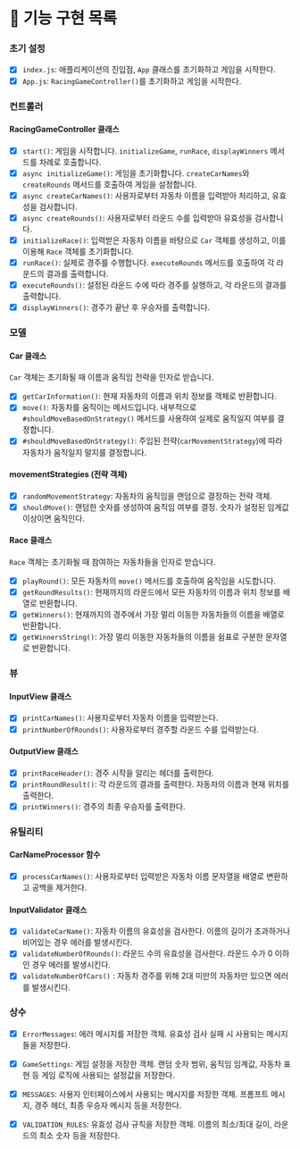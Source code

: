# 🚀 기능 구현 목록

### 초기 설정

- [x] `index.js`: 애플리케이션의 진입점, `App` 클래스를 초기화하고 게임을 시작한다.
- [x] `App.js`: `RacingGameController()`를 초기화하고 게임을 시작한다.

### 컨트롤러

#### RacingGameController 클래스

- [x] `start()`: 게임을 시작합니다. `initializeGame`, `runRace`, `displayWinners` 메서드를 차례로 호출합니다.
- [x] `async initializeGame()`: 게임을 초기화합니다. `createCarNames`와 `createRounds` 메서드를 호출하여 게임을 설정합니다.
- [x] `async createCarNames()`: 사용자로부터 자동차 이름을 입력받아 처리하고, 유효성을 검사합니다.
- [x] `async createRounds()`: 사용자로부터 라운드 수를 입력받아 유효성을 검사합니다.
- [x] `initializeRace()`: 입력받은 자동차 이름을 바탕으로 `Car` 객체를 생성하고, 이를 이용해 `Race` 객체를 초기화합니다.
- [x] `runRace()`: 실제로 경주를 수행합니다. `executeRounds` 메서드를 호출하여 각 라운드의 결과를 출력합니다.
- [x] `executeRounds()`: 설정된 라운드 수에 따라 경주를 실행하고, 각 라운드의 결과를 출력합니다.
- [x] `displayWinners()`: 경주가 끝난 후 우승자를 출력합니다.

### 모델

#### Car 클래스

`Car` 객체는 초기화될 때 이름과 움직임 전략을 인자로 받습니다.

- [x] `getCarInformation()`: 현재 자동차의 이름과 위치 정보를 객체로 반환합니다.
- [x] `move()`: 자동차를 움직이는 메서드입니다. 내부적으로 `#shouldMoveBasedOnStrategy()` 메서드를 사용하여 실제로 움직일지 여부를 결정합니다.
- [x] `#shouldMoveBasedOnStrategy()`: 주입된 전략(`carMovementStrategy`)에 따라 자동차가 움직일지 말지를 결정합니다.

#### movementStrategies (전략 객체)

- [x] `randomMovementStrategy`: 자동차의 움직임을 랜덤으로 결정하는 전략 객체.
- [x] `shouldMove()`: 랜덤한 숫자를 생성하여 움직임 여부를 결정. 숫자가 설정된 임계값 이상이면 움직인다.

#### Race 클래스

`Race` 객체는 초기화될 때 참여하는 자동차들을 인자로 받습니다.

- [x] `playRound()`: 모든 자동차의 `move()` 메서드를 호출하여 움직임을 시도합니다.
- [x] `getRoundResults()`: 현재까지의 라운드에서 모든 자동차의 이름과 위치 정보를 배열로 반환합니다.
- [x] `getWinners()`: 현재까지의 경주에서 가장 멀리 이동한 자동차들의 이름을 배열로 반환합니다.
- [x] `getWinnersString()`: 가장 멀리 이동한 자동차들의 이름을 쉼표로 구분한 문자열로 반환합니다.

### 뷰

#### InputView 클래스

- [x] `printCarNames()`: 사용자로부터 자동차 이름을 입력받는다.
- [x] `printNumberOfRounds()`: 사용자로부터 경주할 라운드 수를 입력받는다.

#### OutputView 클래스

- [x] `printRaceHeader()`: 경주 시작을 알리는 헤더를 출력한다.
- [x] `printRoundResult()`: 각 라운드의 결과를 출력한다. 자동차의 이름과 현재 위치를 출력한다.
- [x] `printWinners()`: 경주의 최종 우승자를 출력한다.

### 유틸리티

#### CarNameProcessor 함수

- [x] `processCarNames()`: 사용자로부터 입력받은 자동차 이름 문자열을 배열로 변환하고 공백을 제거한다.

#### InputValidator 클래스

- [x] `validateCarName()`: 자동차 이름의 유효성을 검사한다. 이름의 길이가 초과하거나 비어있는 경우 에러를 발생시킨다.
- [x] `validateNumberOfRounds()`: 라운드 수의 유효성을 검사한다. 라운드 수가 0 이하인 경우 에러를 발생시킨다.
- [x] `validateNumberOfCars()` : 자동차 경주를 위해 2대 미만의 자동차만 있으면 에러를 발생시킨다.

### 상수

- [x] `ErrorMessages`: 에러 메시지를 저장한 객체. 유효성 검사 실패 시 사용되는 메시지들을 저장한다.

- [x] `GameSettings`: 게임 설정을 저장한 객체. 랜덤 숫자 범위, 움직임 임계값, 자동차 표현 등 게임 로직에 사용되는 설정값을 저장한다.

- [x] `MESSAGES`: 사용자 인터페이스에서 사용되는 메시지를 저장한 객체. 프롬프트 메시지, 경주 헤더, 최종 우승자 메시지 등을 저장한다.

- [x] `VALIDATION_RULES`: 유효성 검사 규칙을 저장한 객체. 이름의 최소/최대 길이, 라운드의 최소 숫자 등을 저장한다.
